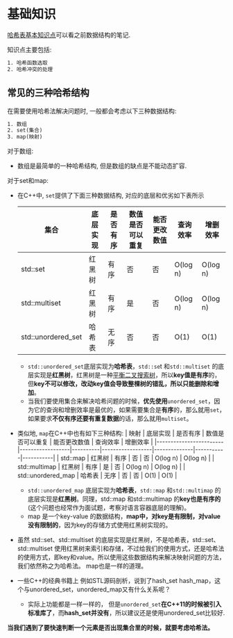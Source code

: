 # 基础知识
[哈希表基本知识点](https://github.com/neil0306/Data-Structure-in-C/blob/9e711926f56f67717d217146b9bfedd164d0be09/%E6%95%B0%E6%8D%AE%E7%BB%93%E6%9E%84--%E6%9F%A5%E6%89%BE/%E6%9F%A5%E6%89%BE_%E5%93%88%E5%B8%8C%E8%A1%A8.md#L1)可以看之前数据结构的笔记.

知识点主要包括:
```txt
1. 哈希函数选取
2. 哈希冲突的处理
```

## 常见的三种哈希结构
在需要使用哈希法解决问题时, 一般都会考虑以下三种数据结构:
```txt
1. 数组
2. set(集合)
3. map(映射)
```
对于数组:
- 数组是最简单的一种哈希结构, 但是数组的缺点是不能动态扩容.

对于set和map:
- 在C++中, `set`提供了下面三种数据结构, 对应的底层和优劣如下表所示

    | 集合                | 底层实现    | 是否有序 | 数值是否可以重复 | 能否更改数值 | 查询效率  | 增删效率  |
    |---------------------|-------------|----------|------------------|-------------|-----------|-----------|
    | std::set            | 红黑树      | 有序     | 否               | 否          | O(log n)  | O(log n)  |
    | std::multiset       | 红黑树      | 有序     | 是               | 否          | O(log n)  | O(log n)  |
    | std::unordered_set  | 哈希表      | 无序     | 否               | 否          | O(1)      | O(1)      |

  - `std::unordered_set`底层实现为**哈希表**，`std::se`t 和`std::multiset` 的底层实现是**红黑树**，红黑树是一种[平衡二叉搜索树](https://github.com/neil0306/Data-Structure-in-C/blob/9e711926f56f67717d217146b9bfedd164d0be09/%E6%95%B0%E6%8D%AE%E7%BB%93%E6%9E%84--%E6%9F%A5%E6%89%BE/%E6%9F%A5%E6%89%BE_%E5%B9%B3%E8%A1%A1%E4%BA%8C%E5%8F%89%E6%90%9C%E7%B4%A2%E6%A0%91.md)，所以**key值是有序**的，但**key不可以修改，改动key值会导致整棵树的错乱，所以只能删除和增加**。
  - 当我们要使用集合来解决哈希问题的时候，**优先使用**`unordered_set`，因为它的查询和增删效率是最优的，如果需要集合是**有序**的，那么就用`set`，如果要求**不仅有序还要有重复数据**的话，那么就用`multiset`。

- 类似地, `map`在C++中也有如下三种结构:
    | 映射                   | 底层实现         | 是否有序 | 数值是否可以重复 | 能否更改数值   | 查询效率  | 增删效率  |
    |------------------------|------------------|----------|------------------|--------------|-----------|-----------|
    | std::map               | 红黑树           | 有序     | 否               | 否           | O(log n)  | O(log n)  |
    | std::multimap          | 红黑树           | 有序     | 是               | 否           | O(log n)  | O(log n)  |
    | std::unordered_map     | 哈希表           | 无序     | 否               | 否           | O(1)      | O(1)      |
    - `std::unordered_map` 底层实现为**哈希表**，`std::map` 和`std::multimap` 的底层实现是**红黑树**。同理，std::map 和std::multimap 的**key也是有序的** (这个问题也经常作为面试题，考察对语言容器底层的理解)。
    - map 是一个key-value 的数据结构，**map中，对key是有限制，对value没有限制的**，因为key的存储方式使用红黑树实现的。


- 虽然 std::set、std::multiset 的底层实现是红黑树，不是哈希表，std::set、std::multiset 使用红黑树来索引和存储，不过给我们的使用方式，还是哈希法的使用方式，即key和value。所以使用这些数据结构来解决映射问题的方法，我们依然称之为哈希法。 map也是一样的道理。

- 一些C++的经典书籍上 例如STL源码剖析，说到了hash_set hash_map，这个与unordered_set，unordered_map又有什么关系呢？
  - 实际上功能都是一样一样的， 但是`unordered_set`**在C++11的时候被引入标准库了**，而**hash_set并没有**，所以建议还是使用unordered_set比较好.


**当我们遇到了要快速判断一个元素是否出现集合里的时候，就要考虑哈希法。**
